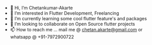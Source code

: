 - 👋 Hi, I’m Chetankumar-Akarte
- 👀 I’m interested in Flutter Development, Freelancing 
- 🌱 I’m currently learning some cool flutter feature's and packages 
- 💞️ I’m looking to collaborate on Open Source flutter projects 
- 📫 How to reach me ... mail me @ chetan.akarte@gmail.com or whatsapp @ +91-7972900722

<!---
Chetankumar-Akarte/Chetankumar-Akarte is a ✨ special ✨ repository because its `README.md` (this file) appears on your GitHub profile.
You can click the Preview link to take a look at your changes.
--->
